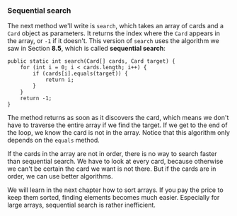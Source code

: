 ###  Sequential search



The next method we'll write is `search`, which takes an array of cards and a `Card` object as parameters.
It returns the index where the `Card` appears in the array, or `-1` if it doesn't.
This version of `search` uses the algorithm we saw in Section **8.5**, which is called **sequential search**:


```code
public static int search(Card[] cards, Card target) {
    for (int i = 0; i < cards.length; i++) {
        if (cards[i].equals(target)) {
            return i;
        }
    }
    return -1;
}
```


The method returns as soon as it discovers the card, which means we don't have to traverse the entire array if we find the target.
If we get to the end of the loop, we know the card is not in the array.
Notice that this algorithm only depends on the `equals` method.


If the cards in the array are not in order, there is no way to search faster than sequential search.
We have to look at every card, because otherwise we can't be certain the card we want is not there.
But if the cards are in order, we can use better algorithms.

We will learn in the next chapter how to sort arrays.
If you pay the price to keep them sorted, finding elements becomes much easier.
Especially for large arrays, sequential search is rather inefficient.